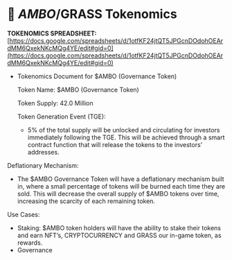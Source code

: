 # 📄 $AMBO/$GRASS Tokenomics

**TOKENOMICS SPREADSHEET:**\
[https://docs.google.com/spreadsheets/d/1otfKF24jtQT5JPGcnDOdohOEArdMM6QxekNKcMQg4YE/edit#gid=0](https://docs.google.com/spreadsheets/d/1otfKF24jtQT5JPGcnDOdohOEArdMM6QxekNKcMQg4YE/edit#gid=0)

*   Tokenomics Document for $AMBO (Governance Token)

    Token Name: $AMBO (Governance Token)

    Token Supply: 42.0 Million

    Token Generation Event (TGE):

    * 5% of the total supply will be unlocked and circulating for investors immediately following the TGE. This will be achieved through a smart contract function that will release the tokens to the investors' addresses.

Deflationary Mechanism:

* The $AMBO Governance Token will have a deflationary mechanism built in, where a small percentage of tokens will be burned each time they are sold. This will decrease the overall supply of $AMBO tokens over time, increasing the scarcity of each remaining token.&#x20;

Use Cases:

* Staking: $AMBO token holders will have the ability to stake their tokens and earn NFT’s, CRYPTOCURRENCY and GRASS our in-game token, as rewards.
* Governance


